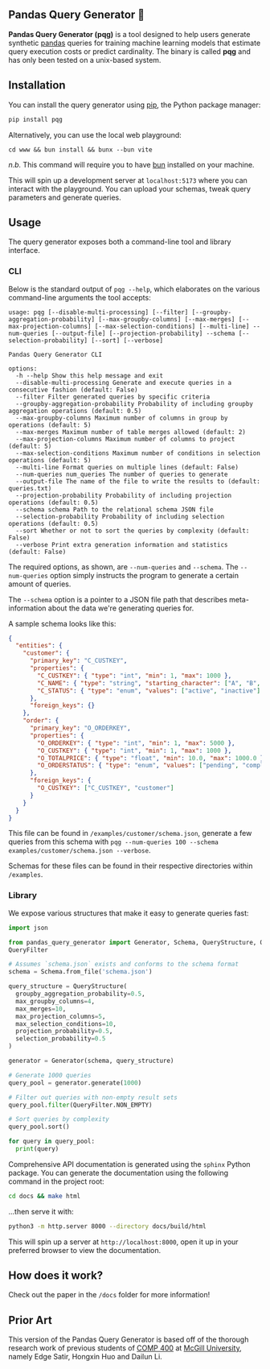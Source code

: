 ## Pandas Query Generator 🐼

**Pandas Query Generator (pqg)** is a tool designed to help users generate
synthetic [pandas](https://pandas.pydata.org/) queries for training machine
learning models that estimate query execution costs or predict cardinality.
The binary is called **pqg** and has only been tested on a unix-based system.

## Installation

You can install the query generator using [pip](https://pip.pypa.io/en/stable/installation/), the Python package manager:

```bash
pip install pqg
```

Alternatively, you can use the local web playground:

```
cd www && bun install && bunx --bun vite
```

*n.b.* This command will require you to have [bun](https://bun.sh/) installed on your machine.

This will spin up a development server at `localhost:5173` where you can interact with the playground.
You can upload your schemas, tweak query parameters and generate queries.

## Usage

The query generator exposes both a command-line tool and library interface.

### CLI

Below is the standard output of `pqg --help`, which elaborates on the various
command-line arguments the tool accepts:

```present uv run pqg --help
usage: pqg [--disable-multi-processing] [--filter] [--groupby-aggregation-probability] [--max-groupby-columns] [--max-merges] [--max-projection-columns] [--max-selection-conditions] [--multi-line] --num-queries [--output-file] [--projection-probability] --schema [--selection-probability] [--sort] [--verbose]

Pandas Query Generator CLI

options:
  -h --help Show this help message and exit
  --disable-multi-processing Generate and execute queries in a consecutive fashion (default: False)
  --filter Filter generated queries by specific criteria
  --groupby-aggregation-probability Probability of including groupby aggregation operations (default: 0.5)
  --max-groupby-columns Maximum number of columns in group by operations (default: 5)
  --max-merges Maximum number of table merges allowed (default: 2)
  --max-projection-columns Maximum number of columns to project (default: 5)
  --max-selection-conditions Maximum number of conditions in selection operations (default: 5)
  --multi-line Format queries on multiple lines (default: False)
  --num-queries num_queries The number of queries to generate
  --output-file The name of the file to write the results to (default: queries.txt)
  --projection-probability Probability of including projection operations (default: 0.5)
  --schema schema Path to the relational schema JSON file
  --selection-probability Probability of including selection operations (default: 0.5)
  --sort Whether or not to sort the queries by complexity (default: False)
  --verbose Print extra generation information and statistics (default: False)
```

The required options, as shown, are `--num-queries` and `--schema`. The
`--num-queries` option simply instructs the program to generate a certain amount
of queries.

The `--schema` option is a pointer to a JSON file path that describes
meta-information about the data we're generating queries for.

A sample schema looks like this:

```json
{
  "entities": {
    "customer": {
      "primary_key": "C_CUSTKEY",
      "properties": {
        "C_CUSTKEY": { "type": "int", "min": 1, "max": 1000 },
        "C_NAME": { "type": "string", "starting_character": ["A", "B", "C"] },
        "C_STATUS": { "type": "enum", "values": ["active", "inactive"] }
      },
      "foreign_keys": {}
    },
    "order": {
      "primary_key": "O_ORDERKEY",
      "properties": {
        "O_ORDERKEY": { "type": "int", "min": 1, "max": 5000 },
        "O_CUSTKEY": { "type": "int", "min": 1, "max": 1000 },
        "O_TOTALPRICE": { "type": "float", "min": 10.0, "max": 1000.0 },
        "O_ORDERSTATUS": { "type": "enum", "values": ["pending", "completed", "cancelled"] }
      },
      "foreign_keys": {
        "O_CUSTKEY": ["C_CUSTKEY", "customer"]
      }
    }
  }
}
```

This file can be found in `/examples/customer/schema.json`, generate a few
queries from this schema with `pqg --num-queries 100 --schema examples/customer/schema.json --verbose`.

Schemas for these files can be found in their respective directories within
`/examples`.

### Library

We expose various structures that make it easy to generate queries fast:

```python
import json

from pandas_query_generator import Generator, Schema, QueryStructure, QueryPool,
QueryFilter

# Assumes `schema.json` exists and conforms to the schema format
schema = Schema.from_file('schema.json')

query_structure = QueryStructure(
  groupby_aggregation_probability=0.5,
  max_groupby_columns=4,
  max_merges=10,
  max_projection_columns=5,
  max_selection_conditions=10,
  projection_probability=0.5,
  selection_probability=0.5
)

generator = Generator(schema, query_structure)

# Generate 1000 queries
query_pool = generator.generate(1000)

# Filter out queries with non-empty result sets
query_pool.filter(QueryFilter.NON_EMPTY)

# Sort queries by complexity
query_pool.sort()

for query in query_pool:
  print(query)
```

Comprehensive API documentation is generated using the `sphinx` Python package.
You can generate the documentation using the following command in the project
root:

```bash
cd docs && make html
```

...then serve it with:

```bash
python3 -m http.server 8000 --directory docs/build/html
```

This will spin up a server at `http://localhost:8000`, open it up in your
preferred browser to view the documentation.

## How does it work?

Check out the paper in the `/docs` folder for more information!

## Prior Art

This version of the Pandas Query Generator is based off of the thorough research
work of previous students of
[COMP 400](https://www.mcgill.ca/study/2023-2024/courses/comp-400) at
[McGill University](https://www.mcgill.ca/), namely Edge Satir, Hongxin Huo and
Dailun Li.
